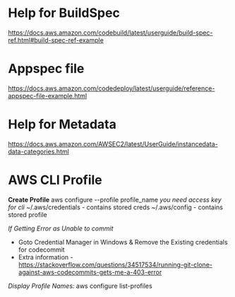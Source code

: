# Help for  BuildSpec

https://docs.aws.amazon.com/codebuild/latest/userguide/build-spec-ref.html#build-spec-ref-example

# Appspec file

https://docs.aws.amazon.com/codedeploy/latest/userguide/reference-appspec-file-example.html

# Help for Metadata
https://docs.aws.amazon.com/AWSEC2/latest/UserGuide/instancedata-data-categories.html

# AWS CLI Profile

**Create Profile**
aws configure --profile profile_name
*you need access key for cli*
~/.aws/credentials - contains stored creds
~/.aws/config - contains stored profile

*If Getting Error as Unable to commit*
- Goto Credential Manager in Windows & Remove the Existing credentials for codecommit
- Extra information - https://stackoverflow.com/questions/34517534/running-git-clone-against-aws-codecommits-gets-me-a-403-error





*Display Profile Names:*
aws configure list-profiles



